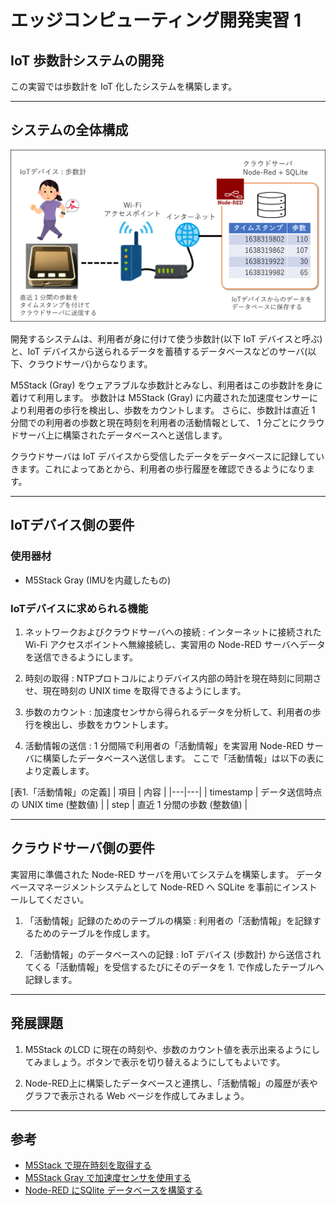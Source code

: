

# エッジコンピューティング開発実習 1

## IoT 歩数計システムの開発

この実習では歩数計を IoT 化したシステムを構築します。


---

## システムの全体構成

<img src="./fig/system.png" alt="システムの全体構成">

開発するシステムは、利用者が身に付けて使う歩数計(以下 IoT デバイスと呼ぶ)と、IoT デバイスから送られるデータを蓄積するデータベースなどのサーバ(以下、クラウドサーバ)からなります。

M5Stack (Gray) をウェアラブルな歩数計とみなし、利用者はこの歩数計を身に着けて利用します。
歩数計は M5Stack (Gray) に内蔵された加速度センサーにより利用者の歩行を検出し、歩数をカウントします。
さらに、歩数計は直近 1 分間での利用者の歩数と現在時刻を利用者の活動情報として、 1 分ごとにクラウドサーバ上に構築されたデータベースへと送信します。

クラウドサーバは IoT デバイスから受信したデータをデータベースに記録していきます。これによってあとから、利用者の歩行履歴を確認できるようになります。

---

## IoTデバイス側の要件

### 使用器材

- M5Stack Gray (IMUを内蔵したもの)

### IoTデバイスに求められる機能

1. ネットワークおよびクラウドサーバへの接続 : インターネットに接続された Wi-Fi アクセスポイントへ無線接続し、実習用の Node-RED サーバへデータを送信できるようにします。

2. 時刻の取得 : NTPプロトコルによりデバイス内部の時計を現在時刻に同期させ、現在時刻の UNIX time を取得できるようにします。

3. 歩数のカウント : 加速度センサから得られるデータを分析して、利用者の歩行を検出し、歩数をカウントします。

4. 活動情報の送信 : 1 分間隔で利用者の「活動情報」を実習用 Node-RED サーバに構築したデータベースへ送信します。
ここで「活動情報」は以下の表により定義します。

[表1.「活動情報」の定義]
| 項目 | 内容 |
|---|---|
| timestamp | データ送信時点の UNIX time (整数値) |
| step | 直近 1 分間の歩数 (整数値) |

---

## クラウドサーバ側の要件

実習用に準備された Node-RED サーバを用いてシステムを構築します。
データベースマネージメントシステムとして Node-RED へ SQLite を事前にインストールしてください。

1. 「活動情報」記録のためのテーブルの構築 : 利用者の「活動情報」を記録するためのテーブルを作成します。

2. 「活動情報」のデータベースへの記録 : IoT デバイス (歩数計) から送信されてくる「活動情報」を受信するたびにそのデータを 1. で作成したテーブルへ記録します。

---
## 発展課題

1. M5Stack のLCD に現在の時刻や、歩数のカウント値を表示出来るようにしてみましょう。ボタンで表示を切り替えるようにしてもよいです。

2. Node-RED上に構築したデータベースと連携し、「活動情報」の履歴が表やグラフで表示される Web ページを作成してみましょう。

---

## 参考

- [M5Stack で現在時刻を取得する](./ntp_unixtime)
- [M5Stack Gray で加速度センサを使用する](./imu_accel)
- [Node-RED にSQlite データベースを構築する](./sqlite_on_nodered)



